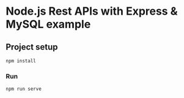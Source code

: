 # Node.js Rest APIs with Express & MySQL example

## Project setup

```
npm install
```

### Run

```
npm run serve
```
